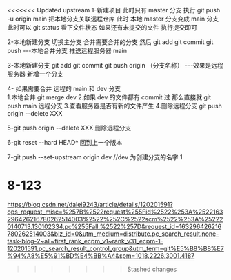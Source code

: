 <<<<<<< Updated upstream
1-新建项目 此时只有 master 分支
执行 git push -u origin main 把本地分支关联远程仓库 此时 本地 master 分支变成 main 分支
此时可以 git status 看下文件状态 如果还有未提交的文件 执行提交即可

2-本地新建分支 切换主分支 合并需要合并的分支 然后 git add git commit git push ---本地合并分支 推送远程服务器 main

3-本地新建分支 git add git commit git push origin （分支名称） ---效果是远程服务器 新增一个分支

4- 如果需要合并 远程的 main 和 dev 分支  
 1.本地合并 git merge dev 2.如果 dev 的文件都有 commit 过 那么直接就 git push main 远程分支 3.查看服务器是否有新的文件产生 4.删除远程分支 git push origin --delete XXX

5-git push origin --delete XXX 删除远程分支

6-git reset --hard HEAD^ 回到上一个版本

7-git push --set-upstream origin dev //dev 为创建分支的名字 1

# 8-123

https://blog.csdn.net/dalei9243/article/details/120201591?ops_request_misc=%257B%2522request%255Fid%2522%253A%2522163296426216780262514003%2522%252C%2522scm%2522%253A%252220140713.130102334.pc%255Fall.%2522%257D&request_id=163296426216780262514003&biz_id=0&utm_medium=distribute.pc_search_result.none-task-blog-2~all~first_rank_ecpm_v1~rank_v31_ecpm-1-120201591.pc_search_result_control_group&utm_term=git%E5%B8%B8%E7%94%A8%E5%91%BD%E4%BB%A4&spm=1018.2226.3001.4187

> > > > > > > Stashed changes
